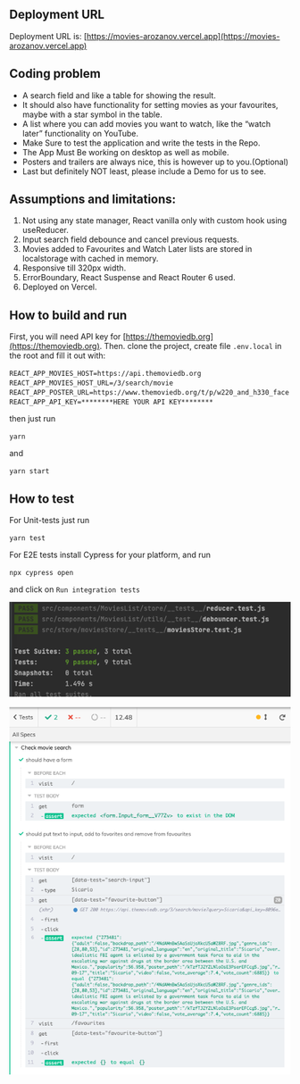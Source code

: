 ## Deployment URL

Deployment URL is: [https://movies-arozanov.vercel.app](https://movies-arozanov.vercel.app)

## Coding problem
* A search field and like a table for showing the result.
* It should also have functionality for setting movies as your favourites, maybe with a star
symbol in the table.
* A list where you can add movies you want to watch, like the “watch later” functionality on
YouTube.
* Make Sure to test the application and write the tests in the Repo.
* The App Must Be working on desktop as well as mobile.
* Posters and trailers are always nice, this is however up to you.(Optional)
* Last but definitely NOT least, please include a Demo for us to see.

## Assumptions and limitations:
1. Not using any state manager, React vanilla only with custom hook using useReducer.
2. Input search field debounce and cancel previous requests.
3. Movies added to Favourites and Watch Later lists are stored in localstorage with cached in memory. 
4. Responsive till 320px width.
5. ErrorBoundary, React Suspense and React Router 6 used.
6. Deployed on Vercel.

## How to build and run

First, you will need API key for [https://themoviedb.org](https://themoviedb.org).
Then. clone the project, create file `.env.local` in the root and fill it out with:

`
REACT_APP_MOVIES_HOST=https://api.themoviedb.org
REACT_APP_MOVIES_HOST_URL=/3/search/movie
REACT_APP_POSTER_URL=https://www.themoviedb.org/t/p/w220_and_h330_face
REACT_APP_API_KEY=********HERE YOUR API KEY********
`

then just run 

`yarn` 

and 

`yarn start`

## How to test

For Unit-tests just run 

`yarn test`

For E2E tests install Cypress for your platform, and run

`npx cypress open`

and click on `Run integration tests`

![Screenshot](unit-tests.png)

![Screenshot](e2e-tests.png)